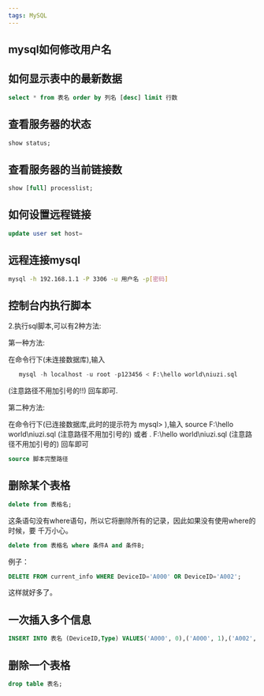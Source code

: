 ```yaml
---
tags: MySQL
---
```


## mysql如何修改用户名

## 如何显示表中的最新数据

```sql
select * from 表名 order by 列名 [desc] limit 行数
```

## 查看服务器的状态

```sql 
show status;
```

## 查看服务器的当前链接数

```sql
show [full] processlist;
```

## 如何设置远程链接

```sql
update user set host=
```

## 远程连接mysql

```bash
mysql -h 192.168.1.1 -P 3306 -u 用户名 -p[密码]
```
## 控制台内执行脚本

2.执行sql脚本,可以有2种方法:

第一种方法:

在命令行下(未连接数据库),输入 

```sql
   mysql -h localhost -u root -p123456 < F:\hello world\niuzi.sql 
```

(注意路径不用加引号的!!) 回车即可.

第二种方法:

在命令行下(已连接数据库,此时的提示符为 mysql> ),输入 source F:\hello
world\niuzi.sql (注意路径不用加引号的) 或者 \. F:\hello world\niuzi.sql (注意路
径不用加引号的) 回车即可

```sql
source 脚本完整路径
```

## 删除某个表格

```sql
delete from 表格名;
```

这条语句没有where语句，所以它将删除所有的记录，因此如果没有使用where的时候，要
千万小心。

```sql
delete from 表格名 where 条件A and 条件B;
```

例子：
```sql
DELETE FROM current_info WHERE DeviceID='A000' OR DeviceID='A002';
```

这样就好多了。

## 一次插入多个信息

```sql
INSERT INTO 表名 (DeviceID,Type) VALUES('A000', 0),('A000', 1),('A002', 0),('A002', 1);
```

## 删除一个表格

```sql
drop table 表名;
```

